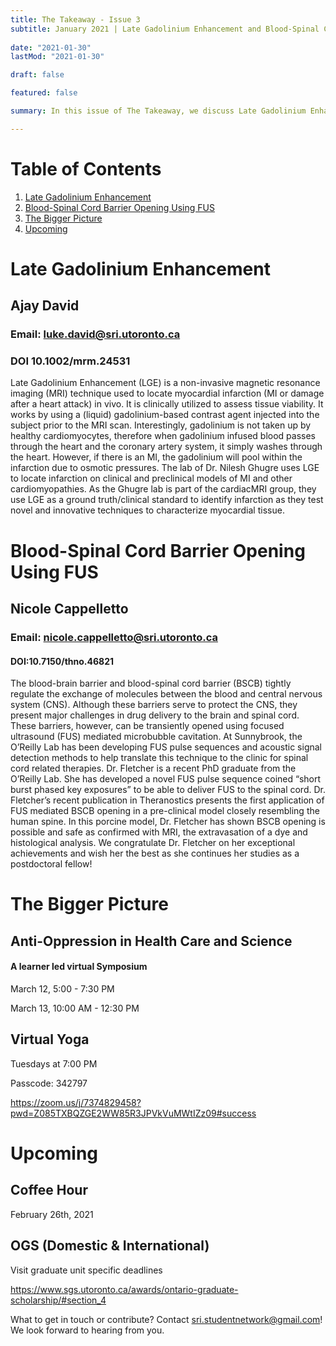 ```yaml
---
title: The Takeaway - Issue 3
subtitle: January 2021 | Late Gadolinium Enhancement and Blood-Spinal Cord Barrier Opening with Focused Ultrasound
 
date: "2021-01-30"
lastMod: "2021-01-30"

draft: false

featured: false

summary: In this issue of The Takeaway, we discuss Late Gadolinium Enhancement and Blood-Spinal Cord Barrier Opening using FUS!

---
```


# Table of Contents
1. [Late Gadolinium Enhancement](#late-gadolinium-enhancement)
2. [Blood-Spinal Cord Barrier Opening Using FUS](#blood-spinal-cord-barrier-opening-using-fus)
3. [The Bigger Picture](#the-bigger-picture)
4. [Upcoming](#upcoming) 

# Late Gadolinium Enhancement

## Ajay David

### Email: luke.david@sri.utoronto.ca

### DOI 10.1002/mrm.24531

Late Gadolinium Enhancement (LGE) is a non-invasive magnetic resonance imaging
(MRI) technique used to locate myocardial infarction (MI or damage after a heart
attack) in vivo. It is clinically utilized to assess tissue viability. It works by using a
(liquid) gadolinium-based contrast agent injected into the subject prior to the MRI
scan. Interestingly, gadolinium is not taken up by healthy cardiomyocytes, therefore
when gadolinium infused blood passes through the heart and the coronary artery
system, it simply washes through the heart. However, if there is an MI, the gadolinium
will pool within the infarction due to osmotic pressures. The lab of Dr. Nilesh Ghugre
uses LGE to locate infarction on clinical and preclinical models of MI and other
cardiomyopathies. As the Ghugre lab is part of the cardiacMRI group, they use LGE as
a ground truth/clinical standard to identify infarction as they test novel and innovative
techniques to characterize myocardial tissue.


# Blood-Spinal Cord Barrier Opening Using FUS
## Nicole Cappelletto
### Email: nicole.cappelletto@sri.utoronto.ca
#### DOI:10.7150/thno.46821

The blood-brain barrier and blood-spinal cord barrier (BSCB) tightly regulate the exchange of molecules between
the blood and central nervous system (CNS). Although these barriers serve to protect the CNS, they present major
challenges in drug delivery to the brain and spinal cord. These barriers, however, can be transiently opened using
focused ultrasound (FUS) mediated microbubble cavitation. At Sunnybrook, the O’Reilly Lab has been developing
FUS pulse sequences and acoustic signal detection methods to help translate this technique to the clinic for spinal
cord related therapies.
Dr. Fletcher is a recent PhD graduate from the O’Reilly Lab. She has developed a novel FUS pulse sequence coined
“short burst phased key exposures” to be able to deliver FUS to the spinal cord. Dr. Fletcher’s recent publication in
Theranostics presents the first application of FUS mediated BSCB opening in a pre-clinical model closely resembling
the human spine. In this porcine model, Dr. Fletcher has shown BSCB opening is possible and safe as confirmed
with MRI, the extravasation of a dye and histological analysis. We congratulate Dr. Fletcher on her exceptional
achievements and wish her the best as she continues her studies as a postdoctoral fellow!


# The Bigger Picture

## Anti-Oppression in Health Care and Science
####  A learner led virtual Symposium

March 12, 5:00 - 7:30 PM

March 13, 10:00 AM - 12:30 PM


## Virtual Yoga

Tuesdays at 7:00 PM

Passcode: 342797

https://zoom.us/j/7374829458?pwd=Z085TXBQZGE2WW85R3JPVkVuMWtIZz09#success


# Upcoming

## Coffee Hour 

February 26th, 2021

## OGS (Domestic & International)

Visit graduate unit specific deadlines

https://www.sgs.utoronto.ca/awards/ontario-graduate-scholarship/#section_4 


What to get in touch or contribute? Contact sri.studentnetwork@gmail.com! We look forward to hearing from you.

